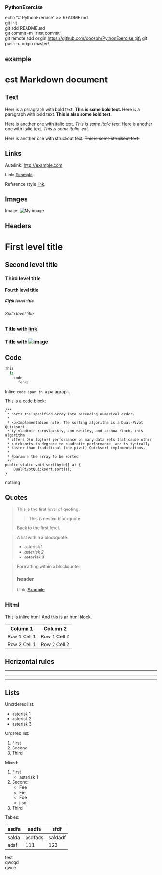 ### PythonExercise ###
echo "# PythonExercise" >> README.md\
git init\
git add README.md\
git commit -m "first commit"\
git remote add origin https://github.com/ooozbh/PythonExercise.git\
git push -u origin master\

## example ##


est Markdown document
=====================

Text
----

Here is a paragraph with bold text. **This is some bold text.** Here is a
paragraph with bold text. __This is also some bold text.__

Here is another one with italic text. *This is some italic text.* Here is
another one with italic text. _This is some italic text._

Here is another one with struckout text. ~~This is some struckout text.~~


Links
-----

Autolink: <http://example.com>

Link: [Example](http://example.com)

Reference style [link][1].

[1]: http://example.com  "Example"
[2]: sadfadf "sdf"


Images
------

Image: ![My image](https://www.google.com/images/branding/googlelogo/1x/googlelogo_color_272x92dp.png)

Headers
-------

# First level title
## Second level title
### Third level title
#### Fourth level title
##### Fifth level title
###### Sixth level title

### Title with [link](http://localhost)
### Title with ![image](https://www.google.com/images/branding/googlelogo/1x/googlelogo_color_272x92dp.png)

Code
----

```python
This
  is
    code
      fence
```

Inline `code span in a` paragraph.

This is a code block:

    /**
     * Sorts the specified array into ascending numerical order.
     *
     * <p>Implementation note: The sorting algorithm is a Dual-Pivot Quicksort
     * by Vladimir Yaroslavskiy, Jon Bentley, and Joshua Bloch. This algorithm
     * offers O(n log(n)) performance on many data sets that cause other
     * quicksorts to degrade to quadratic performance, and is typically
     * faster than traditional (one-pivot) Quicksort implementations.
     *
     * @param a the array to be sorted
     */
    public static void sort(byte[] a) {
        DualPivotQuicksort.sort(a);
    }

nothing  
    
Quotes
------

> This is the first level of quoting.
>
> > This is nested blockquote.
>
> Back to the first level.

> A list within a blockquote:
>
> *	asterisk 1
> *	*asterisk 2*
> *	__asterisk 3__

> Formatting within a blockquote:
>
> ### header
> Link: [Example](http://example.com)



Html
-------

This is inline <span>html</html>.
And this is an html block.

<table>
  <tr>
    <th>Column 1</th>
    <th>Column 2</th>
  </tr>
  <tr>
    <td>Row 1 Cell 1</td>
    <td>Row 1 Cell 2</td>
  </tr>
  <tr>
    <td>Row 2 Cell 1</td>
    <td>Row 2 Cell 2</td>
  </tr>
</table>

Horizontal rules
----------------

---

___


***


Lists
-----

Unordered list:

*	asterisk 1
*	asterisk 2
*	asterisk 3


Ordered list:

1.	First
1.	Second
3.	Third


Mixed:

1. First
    *	asterisk 1
2. Second:
	* Fee
	* Fie
	* Foe
    *   jisdf
3. Third


Tables:         

| asdfa     | asdfa     | sfdf      |
| ---       | ---       | ----      |
| safda     | asdfads   | safdadf   |
| adsf      | 111       | 123       |

test\
qwdqd\
qwde